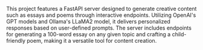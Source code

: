 This project features a FastAPI server designed to generate creative content such as essays and poems through interactive endpoints. Utilizing OpenAI's GPT models and Ollama's LLaMA2 model, it delivers personalized responses based on user-defined prompts. The server includes endpoints for generating a 100-word essay on any given topic and crafting a child-friendly poem, making it a versatile tool for content creation.
